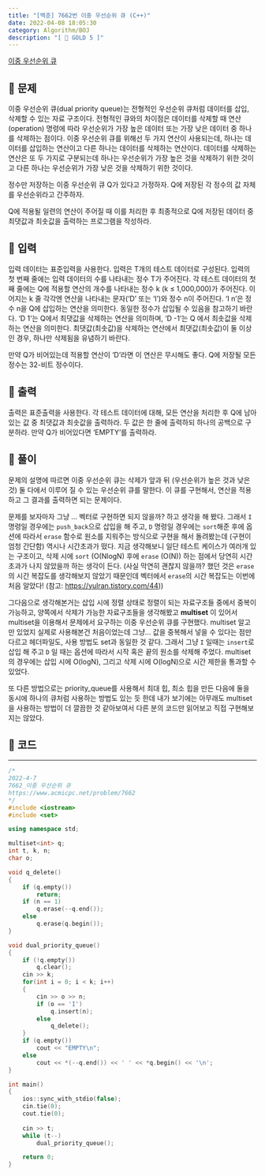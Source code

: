 ```yaml
---
title: "[백준] 7662번 이중 우선순위 큐 (C++)"
date: 2022-04-08 18:05:30
category: Algorithm/BOJ
description: "[ 💛 GOLD 5 ]"
---
```


[이중 우선순위 큐](https://www.acmicpc.net/problem/7662)

## 🌟 문제

이중 우선순위 큐(dual priority queue)는 전형적인 우선순위 큐처럼 데이터를 삽입, 삭제할 수 있는 자료 구조이다. 전형적인 큐와의 차이점은 데이터를 삭제할 때 연산(operation) 명령에 따라 우선순위가 가장 높은 데이터 또는 가장 낮은 데이터 중 하나를 삭제하는 점이다. 이중 우선순위 큐를 위해선 두 가지 연산이 사용되는데, 하나는 데이터를 삽입하는 연산이고 다른 하나는 데이터를 삭제하는 연산이다. 데이터를 삭제하는 연산은 또 두 가지로 구분되는데 하나는 우선순위가 가장 높은 것을 삭제하기 위한 것이고 다른 하나는 우선순위가 가장 낮은 것을 삭제하기 위한 것이다. 

정수만 저장하는 이중 우선순위 큐 Q가 있다고 가정하자. Q에 저장된 각 정수의 값 자체를 우선순위라고 간주하자. 

Q에 적용될 일련의 연산이 주어질 때 이를 처리한 후 최종적으로 Q에 저장된 데이터 중 최댓값과 최솟값을 출력하는 프로그램을 작성하라.

## 🌟 입력

입력 데이터는 표준입력을 사용한다. 입력은 T개의 테스트 데이터로 구성된다. 입력의 첫 번째 줄에는 입력 데이터의 수를 나타내는 정수 T가 주어진다. 각 테스트 데이터의 첫째 줄에는 Q에 적용할 연산의 개수를 나타내는 정수 k (k ≤ 1,000,000)가 주어진다. 이어지는 k 줄 각각엔 연산을 나타내는 문자(‘D’ 또는 ‘I’)와 정수 n이 주어진다. ‘I n’은 정수 n을 Q에 삽입하는 연산을 의미한다. 동일한 정수가 삽입될 수 있음을 참고하기 바란다. ‘D 1’는 Q에서 최댓값을 삭제하는 연산을 의미하며, ‘D -1’는 Q 에서 최솟값을 삭제하는 연산을 의미한다. 최댓값(최솟값)을 삭제하는 연산에서 최댓값(최솟값)이 둘 이상인 경우, 하나만 삭제됨을 유념하기 바란다.

만약 Q가 비어있는데 적용할 연산이 ‘D’라면 이 연산은 무시해도 좋다. Q에 저장될 모든 정수는 32-비트 정수이다. 

## 🌟 출력

출력은 표준출력을 사용한다. 각 테스트 데이터에 대해, 모든 연산을 처리한 후 Q에 남아 있는 값 중 최댓값과 최솟값을 출력하라. 두 값은 한 줄에 출력하되 하나의 공백으로 구분하라. 만약 Q가 비어있다면 ‘EMPTY’를 출력하라.

## 🌟 풀이

문제의 설명에 따르면 이중 우선순위 큐는 삭제가 앞과 뒤 (우선순위가 높은 것과 낮은 것) 둘 다에서 이루어 질 수 있는 우선순위 큐를 말한다. 이 큐를 구현해서, 연산을 적용하고 그 결과를 출력하면 되는 문제이다.

문제를 보자마자 그냥 ... 벡터로 구현하면 되지 않을까? 하고 생각을 해 봤다. 그래서 `I` 명령일 경우에는 `push_back`으로 삽입을 해 주고, `D` 명령일 경우에는 `sort`해준 후에 옵션에 따라서 `erase` 함수로 원소를 지워주는 방식으로 구현을 해서 돌려봤는데 (구현이 엄청 간단함) 역시나 시간초과가 떴다. 지금 생각해보니 일단 테스트 케이스가 여러개 있는 구조이고, 삭제 시에 `sort` (O(NlogN) 후에 `erase` (O(N)) 하는 점에서 당연히 시간초과가 나지 않았을까 하는 생각이 든다. (사실 막연히 괜찮지 않을까? 했던 것은 `erase`의 시간 복잡도를 생각해보지 않았기 때문인데 벡터에서 `erase`의 시간 복잡도는 이번에 처음 알았다! (참고: https://yulran.tistory.com/44))

그다음으로 생각해본거는 삽입 시에 정렬 상태로 정렬이 되는 자료구조들 중에서 중복이 가능하고, 양쪽에서 삭제가 가능한 자료구조들을 생각해봤고 **multiset** 이 있어서 multiset을 이용해서 문제에서 요구하는 이중 우선순위 큐를 구현했다. multiset 알고만 있었지 실제로 사용해본건 처음이었는데 그냥... 값을 중복해서 넣을 수 있다는 점만 다르고 헤더파일도, 사용 방법도 set과 동일한 것 같다. 그래서 그냥 `I` 일때는 `insert`로 삽입 해 주고 `D` 일 때는 옵션에 따라서 시작 혹은 끝의 원소를 삭제해 주었다. multiset의 경우에는 삽입 시에 O(logN), 그리고 삭제 시에 O(logN)으로 시간 제한을 통과할 수 있었다.

또 다른 방법으로는 priority_queue를 사용해서 최대 힙, 최소 힙을 만든 다음에 둘을 동시에 하나의 큐처럼 사용하는 방법도 있는 듯 한데 내가 보기에는 아무래도 multiset을 사용하는 방법이 더 깔끔한 것 같아보여서 다른 분의 코드만 읽어보고 직접 구현해보지는 않았다.

## 🌟 코드

---

```cpp
/*
2022-4-7
7662_이중 우선순위 큐
https://www.acmicpc.net/problem/7662
*/
#include <iostream>
#include <set>

using namespace std;

multiset<int> q;
int t, k, n;
char o;

void q_delete()
{
    if (q.empty())
        return;
    if (n == 1)
        q.erase(--q.end());
    else
        q.erase(q.begin());
}

void dual_priority_queue()
{
    if (!q.empty())
        q.clear();
    cin >> k;
    for(int i = 0; i < k; i++)
    {
        cin >> o >> n;
        if (o == 'I')
            q.insert(n);
        else
            q_delete();
    }
    if (q.empty())
        cout << "EMPTY\n";
    else
        cout << *(--q.end()) << ' ' << *q.begin() << '\n';
}

int main()
{
    ios::sync_with_stdio(false);
    cin.tie(0);
    cout.tie(0);
    
    cin >> t;
    while (t--)
        dual_priority_queue();

    return 0;
}
```